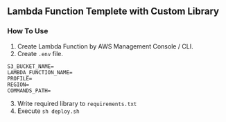 ## Lambda Function Templete with Custom Library

### How To Use

1. Create Lambda Function by AWS Management Console / CLI.
2. Create `.env` file.

```
S3_BUCKET_NAME=
LAMBDA_FUNCTION_NAME=
PROFILE=
REGION=
COMMANDS_PATH=
```

3. Write required library to `requirements.txt`
4. Execute `sh deploy.sh`
